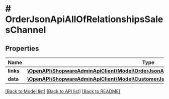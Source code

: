 # # OrderJsonApiAllOfRelationshipsSalesChannel

## Properties

Name | Type | Description | Notes
------------ | ------------- | ------------- | -------------
**links** | [**\OpenAPI\ShopwareAdminApiClient\Model\OrderJsonApiAllOfRelationshipsSalesChannelLinks**](OrderJsonApiAllOfRelationshipsSalesChannelLinks.md) |  | [optional]
**data** | [**\OpenAPI\ShopwareAdminApiClient\Model\CustomerJsonApiAllOfRelationshipsSalesChannelData**](CustomerJsonApiAllOfRelationshipsSalesChannelData.md) |  | [optional]

[[Back to Model list]](../../README.md#models) [[Back to API list]](../../README.md#endpoints) [[Back to README]](../../README.md)
